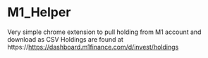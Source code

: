 # M1_Helper
Very simple chrome extension to pull holding from M1 account and download as CSV
Holdings are found at https://https://dashboard.m1finance.com/d/invest/holdings
